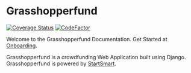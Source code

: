 # Grasshopperfund

[![Coverage Status](https://coveralls.io/repos/github/grasshopperfund/grasshopperfund/badge.svg?branch=master)](https://coveralls.io/github/grasshopperfund/grasshopperfund?branch=master)
[![CodeFactor](https://www.codefactor.io/repository/github/peteror2d2/startsmart-backend-version/badge)](https://www.codefactor.io/repository/github/peteror2d2/startsmart-backend-version)


Welcome to the Grasshopperfund Documentation. Get Started at [Onboarding](/Onboarding).


Grasshopperfund is a crowdfunding Web Application built using Django. Grasshopperfund is powered by [StartSmart](http://startsmart.co/). 

